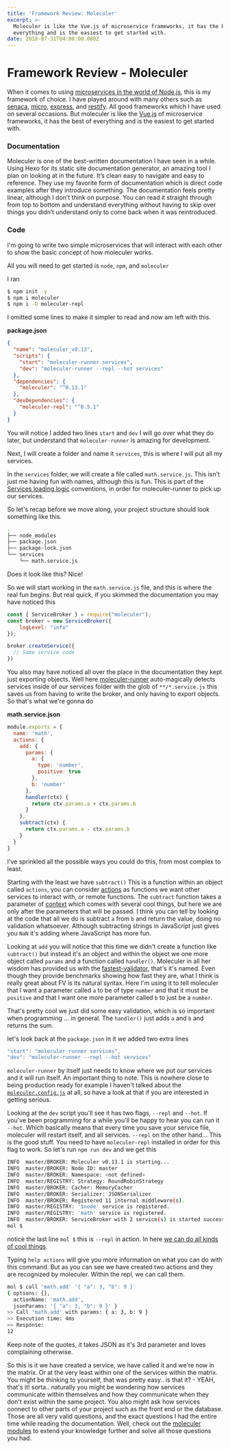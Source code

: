 ```yaml
---
title: 'Framework Review: Moleculer'
excerpt: >-
  Moleculer is like the Vue.js of microservice frameworks, it has the best of
  everything and is the easiest to get started with.
date: 2018-07-31T04:00:00.000Z
---
```

# Framework Review - Moleculer

When it comes to using [microservices in the world of Node.js](https://github.com/mfornos/awesome-microservices#nodejs), this is my framework of choice. I have played around with many others such as [senaca](https://github.com/senecajs/seneca), [micro](https://github.com/zeit/micro), [express](https://github.com/expressjs/express), and [restify](https://github.com/restify/node-restify). All good frameworks which I have used on several occasions. But moleculer is like the [Vue.js](https://github.com/vuejs/vue) of microservice frameworks, it has the best of everything and is the easiest to get started with.

### Documentation

Moleculer is one of the best-written documentation I have seen in a while. Using Hexo for its static site documentation generator, an amazing tool I plan on looking at in the future. It’s clean easy to navigate and easy to reference. They use my favorite form of documentation which is direct code examples after they introduce something. The documentation feels pretty linear, although I don’t think on purpose. You can read it straight through from top to bottom and understand everything without having to skip over things you didn’t understand only to come back when it was reintroduced.

### Code

I'm going to write two simple microservices that will interact with each other to show the basic concept of how moleculer works.

All you will need to get started is `node`, `npm`, and `moleculer`

I ran

```bash
$ npm init -y
$ npm i moleculer
$ npm i -D moleculer-repl
```

 I omitted some lines to make it simpler to read and now am left with this.

**package.json**

```json
{
  "name": "moleculer_v0.13",
  "scripts": {
    "start": "moleculer-runner services",
    "dev": "moleculer-runner --repl --hot services"
  },
  "dependencies": {
    "moleculer": "^0.13.1"
  },
  "devDependencies": {
    "moleculer-repl": "^0.5.1"
  }
}
```

You will notice I added two lines `start` and `dev` I will go over what they do later, but understand that `moleculer-runner` is amazing for development.

Next, I will create a folder and name it `services`, this is where I will put all my services.

In the `services` folder, we will create a file called `math.service.js`. This isn't just me having fun with names, although this is fun. This is part of the [Services loading logic](http://moleculer.services/docs/0.13/runner.html#Services-loading-logic) conventions, in order for moleculer-runner to pick up our services.

So let's recap before we move along, your project structure should look something like this.

```bash
.
├── node_modules
├── package.json
├── package-lock.json
└── services
    └── math.service.js
```

Does it look like this? Nice!

So we will start working in the `math.service.js` file, and this is where the real fun begins. But real quick, if you skimmed the documentation you may have noticed this

```js
const { ServiceBroker } = require("moleculer");
const broker = new ServiceBroker({
    logLevel: "info"
});

broker.createService({
  // Some service code
})
```

 You also may have noticed all over the place in the documentation they kept just exporting objects. Well here [moleculer-runner](http://moleculer.services/docs/0.13/runner.html) auto-magically detects services inside of our services folder with the glob of `**/*.service.js` this saves us from having to write the broker, and only having to export objects. So that's what we're gonna do

 **math.service.json**

```js
module.exports = {
  name: 'math',
  actions: {
    add: {
      params: {
        a: {
          type: 'number',
          positive: true
        },
        b: 'number'
      },
      handler(ctx) {
        return ctx.params.a + ctx.params.b
      }
    },
    subtract(ctx) {
      return ctx.params.a - ctx.params.b
    }
  }
}
```

 I've sprinkled all the possible ways you could do this, from most complex to least.

 Starting with the least we have `subtract()` This is a function within an object called `actions`, you can consider [actions](http://moleculer.services/docs/0.13/actions.html) as functions we want other services to interact with, or remote functions. The `subtract` function takes a parameter of [context](http://moleculer.services/docs/0.13/actions.html#Contexts) which comes with several cool things, but here we are only after the parameters that will be passed. I think you can tell by looking at the code that all we do is subtract `a` from `b` and return the value, doing no validation whatsoever. Although subtracting strings in JavaScript just gives you `NaN` it's adding where JavaScript has more fun.

 Looking at `add` you will notice that this time we didn't create a function like `subtract()` but instead it's an object and within the object we one more object called `params` and a function called `handler()`. Moleculer in all her wisdom has provided us with the  [fastest-validator](https://github.com/icebob/fastest-validator), that's it's named. Even though they provide benchmarks showing how fast they are, what I think is really great about FV is its natural syntax. Here I'm using it to tell moleculer that I want a parameter called `a` to be of type `number` and that it must be `positive` and that I want one more parameter called `b` to just be a `number`.

 That's pretty cool we just did some easy validation, which is so important when programming ... in general. The `handler()` just adds `a` and `b` and returns the sum.

let's look back at the `package.json` in it we added two extra lines

```js
"start": "moleculer-runner services",
"dev": "moleculer-runner --repl --hot services"
```

`moleculer-runner` by itself just needs to know where we put our services and it will run itself. An important thing to note. This is nowhere close to being production ready for example I haven't talked about the [`moleculer.config.js`](http://moleculer.services/docs/0.12/runner.html#Configuration-file) at all, so have a look at that if you are interested in getting serious.

Looking at the `dev` script you'll see it has two flags, `--repl` and `--hot`. If you've been programming for a while you'll be happy to hear you can run it `--hot`. Which basically means that every time you save your service file, moleculer will restart itself, and all services. `--repl` on the other hand... This is the good stuff. You need to have `moleculer-repl` installed in order for this flag to work. So let's run `npm run dev` and we get this

```bash
INFO  master/BROKER: Moleculer v0.13.1 is starting...
INFO  master/BROKER: Node ID: master
INFO  master/BROKER: Namespace: <not defined>
INFO  master/REGISTRY: Strategy: RoundRobinStrategy
INFO  master/BROKER: Cacher: MemoryCacher
INFO  master/BROKER: Serializer: JSONSerializer
INFO  master/BROKER: Registered 11 internal middleware(s).
INFO  master/REGISTRY: '$node' service is registered.
INFO  master/REGISTRY: 'math' service is registered.
INFO  master/BROKER: ServiceBroker with 2 service(s) is started successfully.
mol $
```

 notice the last line `mol $` this is `--repl` in action. In here [we can do all kinds of cool things](http://moleculer.services/docs/0.12/moleculer-repl.html).

Typing `help actions` will give you more information on what you can do with this command. But as you can see we have created two actions and they are recognized by moleculer. Within the repl, we can call them.

```bash
mol $ call 'math.add' '{ "a": 3, "b": 9 }'
{ options: {},
  actionName: 'math.add',
  jsonParams: '{ "a": 3, "b": 9 }' }
>> Call 'math.add' with params: { a: 3, b: 9 }
>> Execution time: 4ms
>> Response:
12
```

Keep note of the quotes, it takes JSON as it's 3rd parameter and loves complaining otherwise.

So this is it we have created a service, we have called it and we're now in the matrix. Or at the very least within one of the services within the matrix. You might be thinking to yourself, that was pretty easy.. is that it? - YEAH, that's it! sorta.. naturally you might be wondering how services communicate within themselves and how they communicate when they don't exist within the same project. You also might ask how services connect to other parts of your project such as the front end or the database. Those are all very valid questions, and the exact questions I had the entire time while reading the documentation. Well, check out the [moleculer modules](https://moleculer.services/modules.html) to extend your knowledge further and solve all those questions you had.
